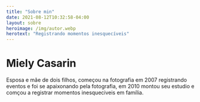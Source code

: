```yaml
---
title: "Sobre min"
date: 2021-08-12T10:32:58-04:00
layout: sobre
heroimage: /img/autor.webp
herotext: "Registrando momentos inesquecíveis"
---
```


# Miely Casarin
Esposa e mãe de dois filhos, começou na fotografia em 2007 registrando eventos e foi se apaixonando pela fotografia, em 2010 montou seu estudio e comçou a registrar momentos inesqueciveis em família.
